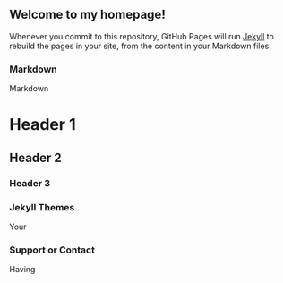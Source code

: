 ## Welcome to my homepage!

Whenever you commit to this repository, GitHub Pages will run [Jekyll](https://jekyllrb.com/) to rebuild the pages in your site, from the content in your Markdown files.

### Markdown

Markdown 

# Header 1
## Header 2
### Header 3

### Jekyll Themes

Your 

### Support or Contact

Having 
